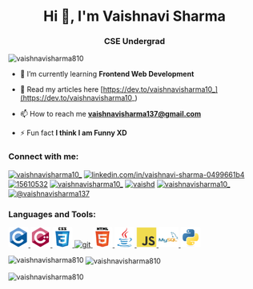 <h1 align="center">Hi 👋, I'm Vaishnavi Sharma</h1>
<h3 align="center">CSE Undergrad</h3>

<p align="left"> <img src="https://komarev.com/ghpvc/?username=vaishnavisharma810&label=Profile%20views&color=0e75b6&style=flat" alt="vaishnavisharma810" /> </p>

- 🌱 I’m currently learning **Frontend Web Development**

- 📝 Read my articles here [https://dev.to/vaishnavisharma10_](https://dev.to/vaishnavisharma10_)

- 📫 How to reach me **vaishnavisharma137@gmail.com**

- ⚡ Fun fact **I think I am Funny XD**

<h3 align="left">Connect with me:</h3>
<p align="left">
<a href="https://dev.to/vaishnavisharma10_" target="blank"><img align="center" src="https://cdn.jsdelivr.net/npm/simple-icons@3.0.1/icons/dev-dot-to.svg" alt="vaishnavisharma10_" height="30" width="40" /></a>
<a href="https://linkedin.com/in/linkedin.com/in/vaishnavi-sharma-0499661b4" target="blank"><img align="center" src="https://raw.githubusercontent.com/rahuldkjain/github-profile-readme-generator/master/src/images/icons/Social/linked-in-alt.svg" alt="linkedin.com/in/vaishnavi-sharma-0499661b4" height="30" width="40" /></a>
<a href="https://stackoverflow.com/users/15610532" target="blank"><img align="center" src="https://raw.githubusercontent.com/rahuldkjain/github-profile-readme-generator/master/src/images/icons/Social/stack-overflow.svg" alt="15610532" height="30" width="40" /></a>
<a href="https://instagram.com/vaishnavisharma10_" target="blank"><img align="center" src="https://raw.githubusercontent.com/rahuldkjain/github-profile-readme-generator/master/src/images/icons/Social/instagram.svg" alt="vaishnavisharma10_" height="30" width="40" /></a>
<a href="https://codeforces.com/profile/vaishd" target="blank"><img align="center" src="https://cdn.jsdelivr.net/npm/simple-icons@3.0.1/icons/codeforces.svg" alt="vaishd" height="30" width="40" /></a>
<a href="https://www.leetcode.com/vaishnavisharma10_" target="blank"><img align="center" src="https://raw.githubusercontent.com/rahuldkjain/github-profile-readme-generator/master/src/images/icons/Social/leet-code.svg" alt="vaishnavisharma10_" height="30" width="40" /></a>
<a href="https://www.hackerearth.com/@vaishnavisharma137" target="blank"><img align="center" src="https://raw.githubusercontent.com/rahuldkjain/github-profile-readme-generator/master/src/images/icons/Social/hackerearth.svg" alt="@vaishnavisharma137" height="30" width="40" /></a>
</p>

<h3 align="left">Languages and Tools:</h3>
<p align="left"> <a href="https://www.cprogramming.com/" target="_blank"> <img src="https://raw.githubusercontent.com/devicons/devicon/master/icons/c/c-original.svg" alt="c" width="40" height="40"/> </a> <a href="https://www.w3schools.com/cpp/" target="_blank"> <img src="https://raw.githubusercontent.com/devicons/devicon/master/icons/cplusplus/cplusplus-original.svg" alt="cplusplus" width="40" height="40"/> </a> <a href="https://www.w3schools.com/css/" target="_blank"> <img src="https://raw.githubusercontent.com/devicons/devicon/master/icons/css3/css3-original-wordmark.svg" alt="css3" width="40" height="40"/> </a> <a href="https://git-scm.com/" target="_blank"> <img src="https://www.vectorlogo.zone/logos/git-scm/git-scm-icon.svg" alt="git" width="40" height="40"/> </a> <a href="https://www.w3.org/html/" target="_blank"> <img src="https://raw.githubusercontent.com/devicons/devicon/master/icons/html5/html5-original-wordmark.svg" alt="html5" width="40" height="40"/> </a> <a href="https://www.java.com" target="_blank"> <img src="https://raw.githubusercontent.com/devicons/devicon/master/icons/java/java-original.svg" alt="java" width="40" height="40"/> </a> <a href="https://developer.mozilla.org/en-US/docs/Web/JavaScript" target="_blank"> <img src="https://raw.githubusercontent.com/devicons/devicon/master/icons/javascript/javascript-original.svg" alt="javascript" width="40" height="40"/> </a> <a href="https://www.mysql.com/" target="_blank"> <img src="https://raw.githubusercontent.com/devicons/devicon/master/icons/mysql/mysql-original-wordmark.svg" alt="mysql" width="40" height="40"/> </a> <a href="https://www.python.org" target="_blank"> <img src="https://raw.githubusercontent.com/devicons/devicon/master/icons/python/python-original.svg" alt="python" width="40" height="40"/> </a> </p>

<p><img align="left" src="https://github-readme-stats.vercel.app/api/top-langs?username=vaishnavisharma810&show_icons=true&locale=en&layout=compact" alt="vaishnavisharma810" /></p>

<p>&nbsp;<img align="center" src="https://github-readme-stats.vercel.app/api?username=vaishnavisharma810&show_icons=true&locale=en" alt="vaishnavisharma810" /></p>

<p><img align="center" src="https://github-readme-streak-stats.herokuapp.com/?user=vaishnavisharma810&" alt="vaishnavisharma810" /></p>
